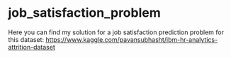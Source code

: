# job_satisfaction_problem
Here you can find my solution for a job satisfaction prediction problem for this dataset: https://www.kaggle.com/pavansubhasht/ibm-hr-analytics-attrition-dataset

